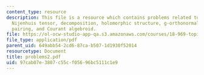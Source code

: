 ```yaml
---
content_type: resource
description: This file is a resource which contains problems related to topics like
  Nijenhuis tensor, decomposition, holomorphic structure, g-orthonormal basis, Mukai
  pairing, and Courant algebroid.
file: https://ol-ocw-studio-app-qa.s3.amazonaws.com/courses/18-969-topics-in-geometry-dirac-geometry-fall-2006/97cab07e3807c55cf05696bc5111c1e9_problems2.pdf
file_type: application/pdf
parent_uid: 649abb54-2cd6-87ca-b507-1d1930f52014
resourcetype: Document
title: problems2.pdf
uid: 97cab07e-3807-c55c-f056-96bc5111c1e9
---
```

